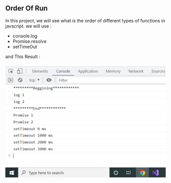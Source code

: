 ## Order Of Run

In this project, we will see what is the order of different types of functions in javscript. we will use :
<ul>
    <li>console.log</li>
    <li>Promise.resolve</li>
    <li>setTimeOut</li>
</ul>

and This Result :

<img src="./Result.jpg" />